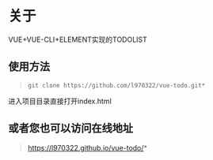 # 关于

VUE+VUE-CLI+ELEMENT实现的TODOLIST

## 使用方法

> ` git clone https://github.com/l970322/vue-todo.git* `

进入项目目录直接打开index.html

## 或者您也可以访问在线地址
> https://l970322.github.io/vue-todo/*
